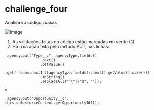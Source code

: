 # challenge_four
Análise do código abaixo:

![image](https://user-images.githubusercontent.com/69819910/90843643-7a6f2700-e338-11ea-8114-47c207039238.png)

1) As validações feitas no código estão marcadas em verde (3).
2) Há uma ação feita pelo método PUT, nas linhas:
```
 agency.put("Type__c", agencyType.fields()
                .next()
                .getValue()
                .get(random.nextInt(agencyType.fields().next().getValue().size()))
                .toString()
                .replaceAll("^\"|\"$", ""));
                
e
                
 agency.put("Opportunity__c", this.salesforceContext.getOpportunityId());
```

